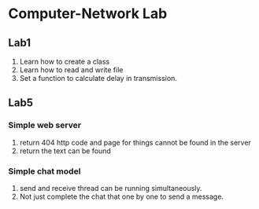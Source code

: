 # Computer-Network Lab

## Lab1
1. Learn how to create a class
2. Learn how to read and write file
3. Set a function to calculate delay in transmission.

## Lab5
### Simple web server 
1. return 404 http code and page for things cannot be found in the server
2. return the text can be found

### Simple chat model
1. send and receive thread can be running simultaneously.
2. Not just complete the chat that one by one to send a message.